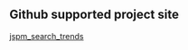 ## Github supported project site

[jspm_search_trends](http://samarpanda.github.io/jspm_search_trends)